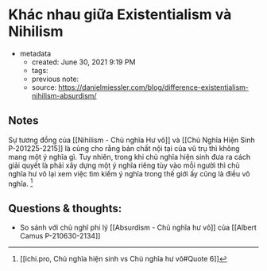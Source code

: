 # Khác nhau giữa Existentialism và Nihilism

- metadata
	- created: June 30, 2021 9:19 PM
	- tags:
	- previous note:
	- source: https://danielmiessler.com/blog/difference-existentialism-nihilism-absurdism/

## Notes
Sự tương đồng của [[Nihilism - Chủ nghĩa Hư vô]] và [[Chủ Nghĩa Hiện Sinh P-201225-2215]] là cùng cho rằng bản chất nội tại của vũ trụ thì không mang một ý nghĩa gì. 
Tuy nhiên, trong khi chủ nghĩa hiện sinh đưa ra cách giải quyết là phải xây dựng một ý nghĩa riêng tùy vào mỗi người thì chủ nghĩa hư vô lại xem việc tìm kiếm ý nghĩa trong thế giới ấy cũng là điều vô nghĩa. [^1]

## Questions & thoughts:
- So sánh với chủ nghĩ phi lý [[Absurdism - Chủ nghĩa hư vô]] của [[Albert Camus P-210630-2134]]

[^1]:[[ichi.pro, Chủ nghĩa hiện sinh vs Chủ nghĩa hư vô#Quote 6]]